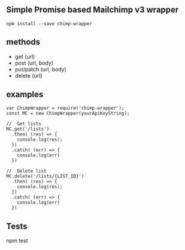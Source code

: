 ## Simple Promise based Mailchimp v3 wrapper

    npm install --save chimp-wrapper


## methods
  - get (url)
  - post (url, body)
  - put/patch (url, body)
  - delete (url)

## examples
    var ChimpWrapper = require('chimp-wrapper');
    const MC = new ChimpWrapper(yourApiKeyString);

    //  Get lists
    MC.get('/lists')
      .then( (res) => {
        console.log(res);
      })
      .catch( (err) => {
        console.log(err)
      })

    //  Delete list
    MC.delete('/lists/{LIST_ID}')
      .then( (res) => {
        console.log(res);
      })
      .catch( (err) => {
        console.log(err)
      })

## Tests
  npm test
